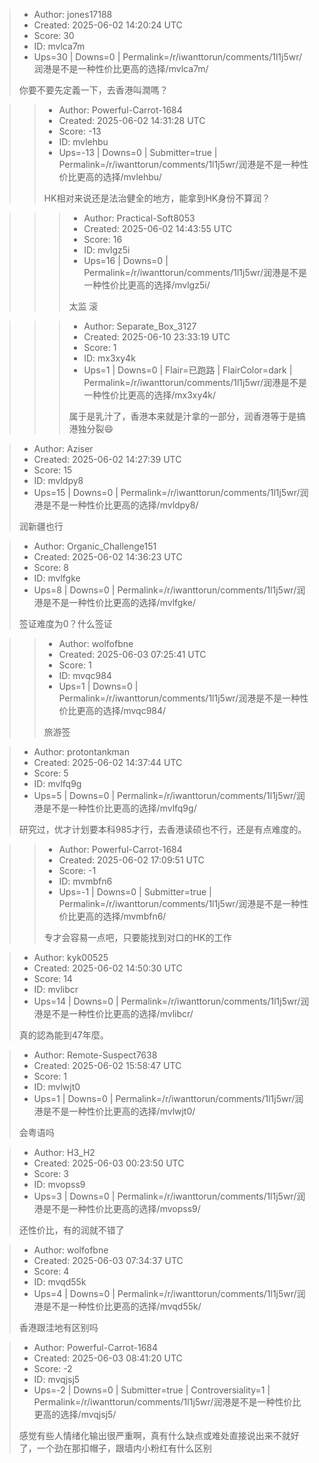 > - Author: jones17188
> - Created: 2025-06-02 14:20:24 UTC
> - Score: 30
> - ID: mvlca7m
> - Ups=30 | Downs=0 | Permalink=/r/iwanttorun/comments/1l1j5wr/润港是不是一种性价比更高的选择/mvlca7m/
>
> 你要不要先定義一下，去香港叫潤嗎？

>> - Author: Powerful-Carrot-1684
>> - Created: 2025-06-02 14:31:28 UTC
>> - Score: -13
>> - ID: mvlehbu
>> - Ups=-13 | Downs=0 | Submitter=true | Permalink=/r/iwanttorun/comments/1l1j5wr/润港是不是一种性价比更高的选择/mvlehbu/
>>
>> HK相对来说还是法治健全的地方，能拿到HK身份不算润？

>>> - Author: Practical-Soft8053
>>> - Created: 2025-06-02 14:43:55 UTC
>>> - Score: 16
>>> - ID: mvlgz5i
>>> - Ups=16 | Downs=0 | Permalink=/r/iwanttorun/comments/1l1j5wr/润港是不是一种性价比更高的选择/mvlgz5i/
>>>
>>> 太监 滚

>>> - Author: Separate_Box_3127
>>> - Created: 2025-06-10 23:33:19 UTC
>>> - Score: 1
>>> - ID: mx3xy4k
>>> - Ups=1 | Downs=0 | Flair=已跑路 | FlairColor=dark | Permalink=/r/iwanttorun/comments/1l1j5wr/润港是不是一种性价比更高的选择/mx3xy4k/
>>>
>>> 属于是乳汁了，香港本来就是汁拿的一部分，润香港等于是搞港独分裂😄

> - Author: Aziser
> - Created: 2025-06-02 14:27:39 UTC
> - Score: 15
> - ID: mvldpy8
> - Ups=15 | Downs=0 | Permalink=/r/iwanttorun/comments/1l1j5wr/润港是不是一种性价比更高的选择/mvldpy8/
>
> 润新疆也行

> - Author: Organic_Challenge151
> - Created: 2025-06-02 14:36:23 UTC
> - Score: 8
> - ID: mvlfgke
> - Ups=8 | Downs=0 | Permalink=/r/iwanttorun/comments/1l1j5wr/润港是不是一种性价比更高的选择/mvlfgke/
>
> 签证难度为0？什么签证

>> - Author: wolfofbne
>> - Created: 2025-06-03 07:25:41 UTC
>> - Score: 1
>> - ID: mvqc984
>> - Ups=1 | Downs=0 | Permalink=/r/iwanttorun/comments/1l1j5wr/润港是不是一种性价比更高的选择/mvqc984/
>>
>> 旅游签

> - Author: protontankman
> - Created: 2025-06-02 14:37:44 UTC
> - Score: 5
> - ID: mvlfq9g
> - Ups=5 | Downs=0 | Permalink=/r/iwanttorun/comments/1l1j5wr/润港是不是一种性价比更高的选择/mvlfq9g/
>
> 研究过，优才计划要本科985才行，去香港读硕也不行，还是有点难度的。

>> - Author: Powerful-Carrot-1684
>> - Created: 2025-06-02 17:09:51 UTC
>> - Score: -1
>> - ID: mvmbfn6
>> - Ups=-1 | Downs=0 | Submitter=true | Permalink=/r/iwanttorun/comments/1l1j5wr/润港是不是一种性价比更高的选择/mvmbfn6/
>>
>> 专才会容易一点吧，只要能找到对口的HK的工作

> - Author: kyk00525
> - Created: 2025-06-02 14:50:30 UTC
> - Score: 14
> - ID: mvlibcr
> - Ups=14 | Downs=0 | Permalink=/r/iwanttorun/comments/1l1j5wr/润港是不是一种性价比更高的选择/mvlibcr/
>
> 真的認為能到47年麼。

> - Author: Remote-Suspect7638
> - Created: 2025-06-02 15:58:47 UTC
> - Score: 1
> - ID: mvlwjt0
> - Ups=1 | Downs=0 | Permalink=/r/iwanttorun/comments/1l1j5wr/润港是不是一种性价比更高的选择/mvlwjt0/
>
> 会粤语吗

> - Author: H3_H2
> - Created: 2025-06-03 00:23:50 UTC
> - Score: 3
> - ID: mvopss9
> - Ups=3 | Downs=0 | Permalink=/r/iwanttorun/comments/1l1j5wr/润港是不是一种性价比更高的选择/mvopss9/
>
> 还性价比，有的润就不错了

> - Author: wolfofbne
> - Created: 2025-06-03 07:34:37 UTC
> - Score: 4
> - ID: mvqd55k
> - Ups=4 | Downs=0 | Permalink=/r/iwanttorun/comments/1l1j5wr/润港是不是一种性价比更高的选择/mvqd55k/
>
> 香港跟洼地有区别吗

> - Author: Powerful-Carrot-1684
> - Created: 2025-06-03 08:41:20 UTC
> - Score: -2
> - ID: mvqjsj5
> - Ups=-2 | Downs=0 | Submitter=true | Controversiality=1 | Permalink=/r/iwanttorun/comments/1l1j5wr/润港是不是一种性价比更高的选择/mvqjsj5/
>
> 感觉有些人情绪化输出很严重啊，真有什么缺点或难处直接说出来不就好了，一个劲在那扣帽子，跟墙内小粉红有什么区别
